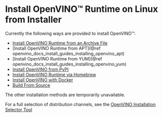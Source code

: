 # Install OpenVINO™ Runtime on Linux from Installer

Currently the following ways are provided to install OpenVINO™:

* [Install OpenVINO Runtime from an Archive File](installing-openvino-from-archive-linux.md)
* [Install OpenVINO Runtime from APT](@ref openvino_docs_install_guides_installing_openvino_apt)
* [Install OpenVINO Runtime from YUM](@ref openvino_docs_install_guides_installing_openvino_yum)
* [Install OpenVINO from PyPI](installing-openvino-pip.md)
* [Install OpenVINO Runtime via Homebrew](installing-openvino-brew.md)
* [Install OpenVINO with Docker](installing-openvino-docker-linux.md)
* [Build From Source](https://github.com/openvinotoolkit/openvino/blob/master/docs/dev/build.md)

The other installation methods are temporarily unavailable.

For a full selection of distribution channels, see the [OpenVINO Installation Selector Tool](https://www.intel.com/content/www/us/en/developer/tools/openvino-toolkit/download.html)
